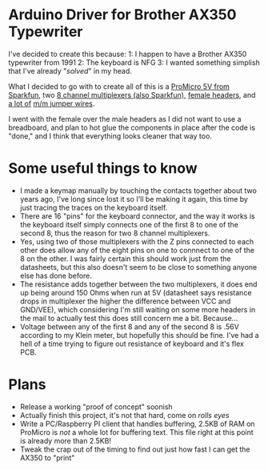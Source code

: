 # Arduino Driver for Brother AX350 Typewriter

I've decided to create this because:
 1: I happen to have a Brother AX350 typewriter from 1991
 2: The keyboard is NFG
 3: I wanted something simplish that I've already "*solved*" in my head.


What I decided to go with to create all of this is a [ProMicro 5V from Sparkfun](https://www.sparkfun.com/products/12640), two [8 channel multiplexers (also Sparkfun)](https://www.sparkfun.com/products/13906), [female headers](https://www.sparkfun.com/products/115), and [a lot of](https://www.sparkfun.com/products/13870) [m/m jumper wires](https://www.sparkfun.com/products/12795).

I went with the female over the male headers as I did not want to use a breadboard, and plan to hot glue the components in place after the code is "done," and I think that everything looks cleaner that way too. 

# Some useful things to know

 * I made a keymap manually by touching the contacts together about two years ago, I've long since lost it so I'll be making it again, this time by just tracing the traces on the keyboard itself.
 * There are 16 "pins" for the keyboard connector, and the way it works is the keyboard itself simply connects one of the first 8 to one of the second 8, thus the reason for two 8 channel multiplexers.
 * Yes, using two of those multiplexers with the Z pins connected to each other does allow any of the eight pins on one to connnect to one of the 8 on the other. I was fairly certain this should work just from the datasheets, but this also doesn't seem to be close to something anyone else has done before.
 * The resistance adds together between the two multiplexers, it does end up being around 150 Ohms when run at 5V (datasheet says resistance drops in multiplexer the higher the difference between VCC and GND/VEE), which considering I'm still waiting on some more headers in the mail to actually test this does still concern me a bit. Because...
 * Voltage between any of the first 8 and any of the second 8 is .56V according to my Klein meter, but hopefully this should be fine. I've had a hell of a time trying to figure out resistance of keyboard and it's flex PCB.

# Plans
 * Release a working "proof of concept" soonish
 * Actually finish this project, it's not that hard, come on *rolls eyes*
 * Write a PC/Raspberry PI client that handles buffering, 2.5KB of RAM on ProMicro is *not* a whole lot for buffering text. This file right at this point is already more than 2.5KB!
 * Tweak the crap out of the timing to find out just how fast I can get the AX350 to "print"